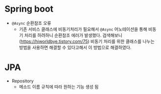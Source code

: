 # Spring boot
- `@Async` 순환참조 오류
    - 기존 서비스 클래스에 비동기처리가 필요해서 `@Async` 어노테이션을 통해 비동기 처리를 하려하니 순환참조 에러가 발생했다. 검색해보니 (https://hiworldbye.tistory.com/75) 비동기 처리를 위한 클래스를 나누는 방법을 사용하면 해결할 수 있다고해서 이 방법으로 해결하였다.

# JPA
- Repository
    - 메소드 이름 규칙에 따라 원하는 기능 생성 됨

